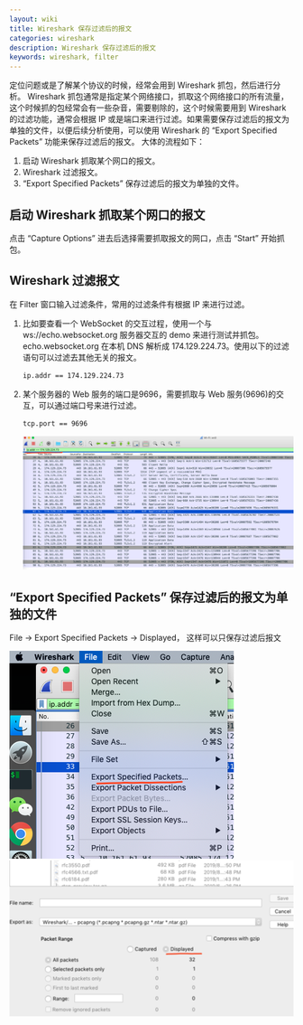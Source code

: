 ```yaml
---
layout: wiki
title: Wireshark 保存过滤后的报文
categories: wireshark
description: Wireshark 保存过滤后的报文
keywords: wireshark, filter
---
```


定位问题或是了解某个协议的时候，经常会用到 Wireshark 抓包，然后进行分析。 Wireshark 抓包通常是指定某个网络接口，抓取这个网络接口的所有流量，这个时候抓的包经常会有一些杂音，需要剔除的，这个时候需要用到 Wireshark 的过滤功能，通常会根据 IP 或是端口来进行过滤。如果需要保存过滤后的报文为单独的文件，以便后续分析使用，可以使用 Wireshark 的 “Export Specified Packets” 功能来保存过滤后的报文。
大体的流程如下：  
1. 启动 Wireshark 抓取某个网口的报文。
2. Wireshark 过滤报文。
3. “Export Specified Packets” 保存过滤后的报文为单独的文件。

## 启动 Wireshark 抓取某个网口的报文
点击 “Capture Options” 进去后选择需要抓取报文的网口，点击 “Start” 开始抓包。

## Wireshark 过滤报文
在 Filter 窗口输入过滤条件，常用的过滤条件有根据 IP 来进行过滤。  
1. 比如要查看一个 WebSocket 的交互过程，使用一个与 ws://echo.websocket.org 服务器交互的 demo 来进行测试并抓包。echo.websocket.org 在本机 DNS 解析成 174.129.224.73。使用以下的过滤语句可以过滤去其他无关的报文。  
    ```bash
    ip.addr == 174.129.224.73
    ```

2. 某个服务器的 Web 服务的端口是9696，需要抓取与 Web 服务(9696)的交互，可以通过端口号来进行过滤。  
    ```bash
    tcp.port == 9696
    ```

    <img src="/images/wiki/wireshark/filter-save01.png">

## “Export Specified Packets” 保存过滤后的报文为单独的文件
File -> Export Specified Packets -> Displayed， 这样可以只保存过滤后报文

<img src="/images/wiki/wireshark/filter-save02.png">
<img src="/images/wiki/wireshark/filter-save03.png">